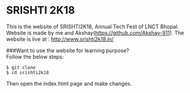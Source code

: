 # SRISHTI 2K18
This is the website of SRISHTI2K18, Annual Tech Fest of LNCT Bhopal. Website is made by me and Akshay(https://github.com/Akshay-911). The website is live at : http://www.srishti2k18.in/  

###Want to use the website for learning purpose?  
Follow the below steps:  
```
$ git clone
$ cd srishti2k18
```  
Then open the index.html page and make changes.
